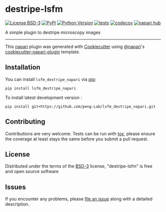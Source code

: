 # destripe-lsfm

[![License BSD-3](https://img.shields.io/pypi/l/destripe-lsfm.svg?color=green)](https://github.com/peng-Lab/lsfm_destripe_napari/raw/main/LICENSE)
[![PyPI](https://img.shields.io/pypi/v/lsfm_destripe_napari.svg?color=green)](https://pypi.org/project/lsfm_destripe_napari)
[![Python Version](https://img.shields.io/pypi/pyversions/lsfm_destripe_napari.svg?color=green)](https://python.org)
[![tests](https://github.com/peng-Lab/lsfm_destripe_napari/workflows/tests/badge.svg)](https://github.com/peng-Lab/lsfm_destripe_napari/actions)
[![codecov](https://codecov.io/gh/peng-Lab/lsfm_destripe_napari/branch/main/graph/badge.svg)](https://codecov.io/gh/peng-Lab/lsfm_destripe_napari)
[![napari hub](https://img.shields.io/endpoint?url=https://api.napari-hub.org/shields/lsfm_destripe_napari)](https://napari-hub.org/plugins/lsfm_destripe_napari)

A simple plugin to destripe microscopy images

----------------------------------

This [napari] plugin was generated with [Cookiecutter] using [@napari]'s [cookiecutter-napari-plugin] template.

<!--
Don't miss the full getting started guide to set up your new package:
https://github.com/napari/cookiecutter-napari-plugin#getting-started

and review the napari docs for plugin developers:
https://napari.org/stable/plugins/index.html
-->

## Installation

You can install `lsfm_destripe_napari` via [pip]:

    pip install lsfm_destripe_napari



To install latest development version :

    pip install git+https://github.com/peng-Lab/lsfm_destripe_napari.git


## Contributing

Contributions are very welcome. Tests can be run with [tox], please ensure
the coverage at least stays the same before you submit a pull request.

## License

Distributed under the terms of the [BSD-3] license,
"destripe-lsfm" is free and open source software

## Issues

If you encounter any problems, please [file an issue] along with a detailed description.

[napari]: https://github.com/napari/napari
[Cookiecutter]: https://github.com/audreyr/cookiecutter
[@napari]: https://github.com/napari
[MIT]: http://opensource.org/licenses/MIT
[BSD-3]: http://opensource.org/licenses/BSD-3-Clause
[GNU GPL v3.0]: http://www.gnu.org/licenses/gpl-3.0.txt
[GNU LGPL v3.0]: http://www.gnu.org/licenses/lgpl-3.0.txt
[Apache Software License 2.0]: http://www.apache.org/licenses/LICENSE-2.0
[Mozilla Public License 2.0]: https://www.mozilla.org/media/MPL/2.0/index.txt
[cookiecutter-napari-plugin]: https://github.com/napari/cookiecutter-napari-plugin

[file an issue]: https://github.com/peng-Lab/lsfm_destripe_napari/issues

[napari]: https://github.com/napari/napari
[tox]: https://tox.readthedocs.io/en/latest/
[pip]: https://pypi.org/project/pip/
[PyPI]: https://pypi.org/
